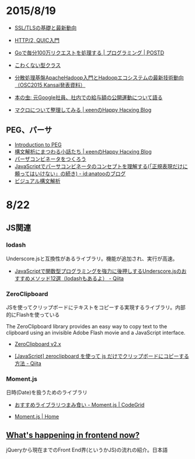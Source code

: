 # 2015/8/19

* [SSL/TLSの基礎と最新動向](http://www.slideshare.net/shigeki_ohtsu/security-camp2015-tls)
* [HTTP/2, QUIC入門](http://www.slideshare.net/shigeki_ohtsu/http2-quic)

* [Goで毎分100万リクエストを処理する | プログラミング | POSTD](http://postd.cc/handling-1-million-requests-per-minute-with-go/)

* [こわくない型クラス](http://www.slideshare.net/kmizushima/ss-28707326)

* [分散処理基盤ApacheHadoop入門とHadoopエコシステムの最新技術動向（OSC2015 Kansai発表資料）](http://www.slideshare.net/hadoopxnttdata/osc2015kansai-hadoop-nttdata)

* [本の虫: 元Google社員、社内での給与額の公開運動について語る](http://cpplover.blogspot.jp/2015/07/google.html)

* [マクロについて整理してみる | κeenのHappy Hacκing Blog](http://keens.github.io/blog/2015/07/04/makuronitsuiteseirishitemiru/)


## PEG、パーサ

* [Introduction to PEG](http://www.slideshare.net/kmizushima/introduction-to-peg)
* [構文解析にまつわる小話たち | κeenのHappy Hacκing Blog](http://keens.github.io/slide/koubunkaisekiarekore/)
* [パーザコンビネータをつくろう](http://pocketberserker.github.io/PEGStudy/#/)
* [JavaScriptでパーサコンビネータのコンセプトを理解する(「正規表現だけに頼ってはいけない」の続き) - id:anatooのブログ](http://blog.anatoo.jp/entry/2015/04/26/220026)
* [ビジュアル構文解析](http://www.slideshare.net/ichikaz3/ss-11400787)

# 8/22

## JS関連

### lodash

Underscore.jsと互換性があるライブラリ。機能が追加され、実行が高速。

* [JavaScriptで関数型プログラミングを強力に後押しするUnderscore.jsのおすすめメソッド12選（lodashもあるよ） - Qiita](http://qiita.com/takeharu/items/7d4ead780710c627172e)

### ZeroClipboard

JSを使ってクリップボードにテキストをコピーする実現するライブラリ。内部的にFlashを使っている

The ZeroClipboard library provides an easy way to copy text to the clipboard using an invisible Adobe Flash movie and a JavaScript interface.

* [ZeroClipboard v2.x](http://zeroclipboard.org/)

* [[JavaScript] zeroclipboard を使って js だけでクリップボードにコピーする方法 - Qiita](http://qiita.com/phi/items/f20a27602b3526b0d789)

### Moment.js

日時(Date)を扱うためのライブラリ

* [おすすめライブラリつまみ食い - Moment.js | CodeGrid](https://app.codegrid.net/entry/momentjs)

* [Moment.js | Home](http://momentjs.com/)

## [What's happening in frontend now? ](https://speakerdeck.com/koba04/whats-happening-in-frontend-now)

jQueryから現在までのFront End界(というかJS)の流れの紹介。日本語

